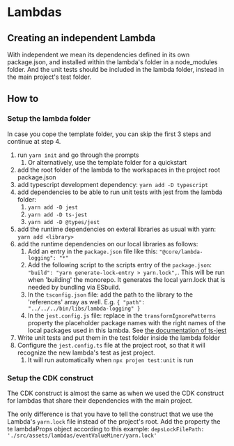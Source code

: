 # Lambdas

## Creating an independent Lambda

With independent we mean its dependencies defined in its own package.json, and installed within the lambda's folder in a node_modules folder. And the unit tests should be included in the lambda folder, instead in the main project's test folder.

## How to

### Setup the lambda folder

In case you cope the template folder, you can skip the first 3 steps and continue at step 4.

1. run `yarn init` and go through the prompts
   1. Or alternatively, use the template folder for a quickstart
2. add the root folder of the lambda to the workspaces in the project root package.json
3. add typescript development dependency: `yarn add -D typescript`
4. add dependencies to be able to run unit tests with jest from the lambda folder:
   1. `yarn add -D jest`
   2. `yarn add -D ts-jest`
   3. `yarn add -D @types/jest`
5. add the runtime dependencies on exteral libraries as usual with yarn: `yarn add <library>`
6. add the runtime dependencies on our local libraries as follows:
   1. Add an entry in the `package.json` file like this: `"@core/lambda-logging": "*"`
   2. Add the following script to the scripts entry of the `package.json`: `"build": "yarn generate-lock-entry > yarn.lock",`. This will be run when 'building' the monorepo. It generates the local yarn.lock that is needed by bundling via ESbuild.
   3. In the `tsconfig.json` file: add the path to the library to the 'references' array as well. E.g. `{ "path": "../../../bin/libs/lambda-logging" }`
   4. In the `jest.config.js` file: replace in the `transformIgnorePatterns` property the placeholder package names with the right names of the local packages used in this lambda. See [the documentation of ts-jest](https://github.com/kulshekhar/ts-jest/blob/main/TROUBLESHOOTING.md#transform-node-module-explicitly)
7. Write unit tests and put them in the test folder inside the lambda folder
8. Configure the `jest.config.ts` file at the project root, so that it will recognize the new lambda's test as jest project.
   1. It will run automatically when `npx projen test:unit` is run

### Setup the CDK construct

The CDK construct is almost the same as when we used the CDK construct for lambdas that share their dependencies with the main project.

The only difference is that you have to tell the construct that we use the Lambda's `yarn.lock` file instead of the project's root. Add the property the te lambdaProps object according to this example: `depsLockFilePath: './src/assets/lambdas/eventValueMiner/yarn.lock'`
